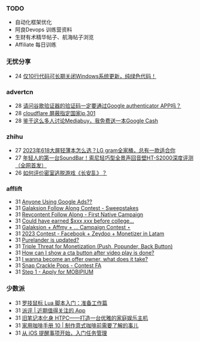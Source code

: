 ### TODO
-  自动化框架优化
-  阿良Devops 训练营资料
-  生财有术精华帖子、航海帖子浏览
-  Affiliate 每日训练

### 无忧分享
<!-- ruyo:START -->
-  24 [仅10行代码可长期关闭Windows系统更新，纯绿色代码！](https://51.ruyo.net/18440.html)<!-- ruyo:END -->

### advertcn
<!-- advertcn:START -->
-  28 [请问谷歌验证器的验证码一定要通过Google authenticator APP吗？](https://www.advertcn.com/forum.php?mod=viewthread&tid=111399)
-  28 [cloudflare 屏蔽指定国家ip,301](https://www.advertcn.com/forum.php?mod=viewthread&tid=111397)
-  28 [鉴于这么多人讨论Mediabuy，我免费送一本Google Cash](https://www.advertcn.com/forum.php?mod=viewthread&tid=111387)<!-- advertcn:END -->

### zhihu
<!-- zhihu:START -->
-  27 [2023年618大屏轻薄本怎么选？LG gram全家桶，总有一款适合你](http://zhuanlan.zhihu.com/p/632641888?utm_campaign=rss&utm_medium=rss&utm_source=rss&utm_content=title)
-  27 [年轻人的第一台SoundBar！索尼轻巧型全景声回音壁HT-S2000深度评测（全网首发）](http://zhuanlan.zhihu.com/p/630990296?utm_campaign=rss&utm_medium=rss&utm_source=rss&utm_content=title)
-  26 [如何评价密室逃脱游戏《长安乱》？](http://www.zhihu.com/question/563950552/answer/3045961312?utm_campaign=rss&utm_medium=rss&utm_source=rss&utm_content=title)<!-- zhihu:END -->

### afflift
<!-- afflift:START -->
-  31 [Anyone Using Google Ads??](https://afflift.com/f/threads/anyone-using-google-ads.11376/)
-  31 [Galaksion Follow Along Contest - Sweepstakes](https://afflift.com/f/threads/galaksion-follow-along-contest-sweepstakes.11314/)
-  31 [Revcontent Follow Along - First Native Campaign](https://afflift.com/f/threads/revcontent-follow-along-first-native-campaign.10092/)
-  31 [Could have earned $xxx,xxx before college...](https://afflift.com/f/threads/could-have-earned-xxx-xxx-before-college.11374/)
-  31 [Galaksion + Affmy + ...  Campaign Contest ⋆](https://afflift.com/f/threads/galaksion-affmy-campaign-contest-%E2%8B%86.11225/)
-  31 [2023 Contest - Facebook + Zeydoo + Monetizer in Latam](https://afflift.com/f/threads/2023-contest-facebook-zeydoo-monetizer-in-latam.10256/)
-  31 [Purelander is updated?](https://afflift.com/f/threads/purelander-is-updated.11150/)
-  31 [Triple Threat for Monetization &lpar;Push, Popunder, Back Button&rpar;](https://afflift.com/f/threads/triple-threat-for-monetization-push-popunder-back-button.10063/)
-  31 [How can I show a cta button after video play is done?](https://afflift.com/f/threads/how-can-i-show-a-cta-button-after-video-play-is-done.11358/)
-  31 [I wanna become an offer owner, what does it take?](https://afflift.com/f/threads/i-wanna-become-an-offer-owner-what-does-it-take.10550/)
-  31 [Snap Crackle Pops - Contest FA](https://afflift.com/f/threads/snap-crackle-pops-contest-fa.11235/)
-  31 [Step 1 - Apply for MOBIPIUM](https://afflift.com/f/threads/step-1-apply-for-mobipium.2938/)<!-- afflift:END -->

### 少数派
<!-- sspai:START -->
-  31 [罗技鼠标 Lua 脚本入门：准备工作篇](https://sspai.com/prime/story/logi-lua-scripting-1)
-  31 [派评 | 近期值得关注的 App](https://sspai.com/post/81623)
-  31 [旧笔记本化身 HTPC——打造一台优雅的家庭娱乐主机](https://sspai.com/post/81600)
-  31 [家用咖啡手册 10 | 制作意式咖啡前需要了解的事儿](https://sspai.com/post/81584)
-  31 [从 iOS 提醒事项开始，入门任务管理](https://sspai.com/post/81392)<!-- sspai:END -->
